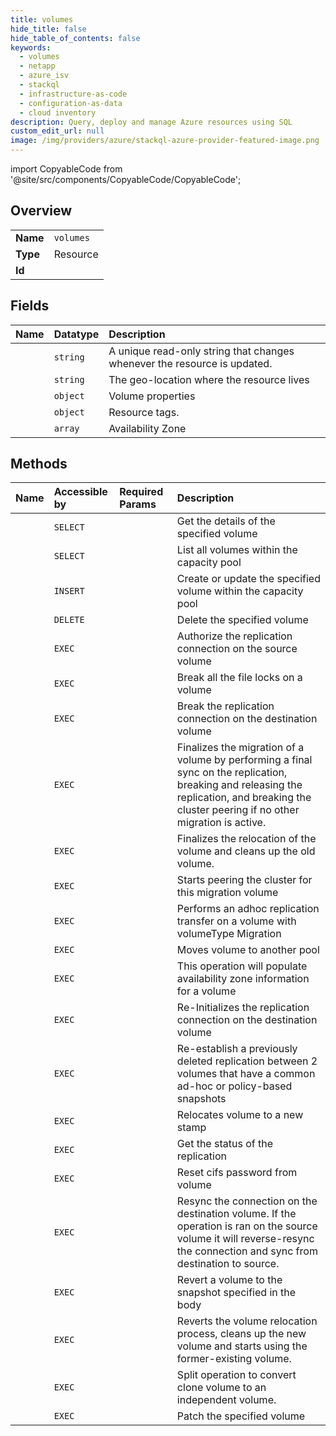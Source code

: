 ```yaml
---
title: volumes
hide_title: false
hide_table_of_contents: false
keywords:
  - volumes
  - netapp
  - azure_isv    
  - stackql
  - infrastructure-as-code
  - configuration-as-data
  - cloud inventory
description: Query, deploy and manage Azure resources using SQL
custom_edit_url: null
image: /img/providers/azure/stackql-azure-provider-featured-image.png
---
```


import CopyableCode from '@site/src/components/CopyableCode/CopyableCode';




## Overview
<table><tbody>
<tr><td><b>Name</b></td><td><code>volumes</code></td></tr>
<tr><td><b>Type</b></td><td>Resource</td></tr>
<tr><td><b>Id</b></td><td><CopyableCode code="azure_isv.netapp.volumes" /></td></tr>
</tbody></table>

## Fields
| Name | Datatype | Description |
|:-----|:---------|:------------|
| <CopyableCode code="etag" /> | `string` | A unique read-only string that changes whenever the resource is updated. |
| <CopyableCode code="location" /> | `string` | The geo-location where the resource lives |
| <CopyableCode code="properties" /> | `object` | Volume properties |
| <CopyableCode code="tags" /> | `object` | Resource tags. |
| <CopyableCode code="zones" /> | `array` | Availability Zone |
## Methods
| Name | Accessible by | Required Params | Description |
|:-----|:--------------|:----------------|:------------|
| <CopyableCode code="get" /> | `SELECT` | <CopyableCode code="accountName, poolName, resourceGroupName, subscriptionId, volumeName" /> | Get the details of the specified volume |
| <CopyableCode code="list" /> | `SELECT` | <CopyableCode code="accountName, poolName, resourceGroupName, subscriptionId" /> | List all volumes within the capacity pool |
| <CopyableCode code="create_or_update" /> | `INSERT` | <CopyableCode code="accountName, poolName, resourceGroupName, subscriptionId, volumeName, data__location, data__properties" /> | Create or update the specified volume within the capacity pool |
| <CopyableCode code="delete" /> | `DELETE` | <CopyableCode code="accountName, poolName, resourceGroupName, subscriptionId, volumeName" /> | Delete the specified volume |
| <CopyableCode code="authorize_replication" /> | `EXEC` | <CopyableCode code="accountName, poolName, resourceGroupName, subscriptionId, volumeName" /> | Authorize the replication connection on the source volume |
| <CopyableCode code="break_file_locks" /> | `EXEC` | <CopyableCode code="accountName, poolName, resourceGroupName, subscriptionId, volumeName" /> | Break all the file locks on a volume |
| <CopyableCode code="break_replication" /> | `EXEC` | <CopyableCode code="accountName, poolName, resourceGroupName, subscriptionId, volumeName" /> | Break the replication connection on the destination volume |
| <CopyableCode code="finalize_on_prem_migration" /> | `EXEC` | <CopyableCode code="accountName, poolName, resourceGroupName, subscriptionId, volumeName" /> | Finalizes the migration of a volume by performing a final sync on the replication, breaking and releasing the replication, and breaking the cluster peering if no other migration is active. |
| <CopyableCode code="finalize_relocation" /> | `EXEC` | <CopyableCode code="accountName, poolName, resourceGroupName, subscriptionId, volumeName" /> | Finalizes the relocation of the volume and cleans up the old volume. |
| <CopyableCode code="peer_cluster_for_on_prem_migration" /> | `EXEC` | <CopyableCode code="accountName, poolName, resourceGroupName, subscriptionId, volumeName, data__peerAddresses" /> | Starts peering the cluster for this migration volume |
| <CopyableCode code="perform_replication_transfer" /> | `EXEC` | <CopyableCode code="accountName, poolName, resourceGroupName, subscriptionId, volumeName" /> | Performs an adhoc replication transfer on a volume with volumeType Migration |
| <CopyableCode code="pool_change" /> | `EXEC` | <CopyableCode code="accountName, poolName, resourceGroupName, subscriptionId, volumeName, data__newPoolResourceId" /> | Moves volume to another pool |
| <CopyableCode code="populate_availability_zone" /> | `EXEC` | <CopyableCode code="accountName, poolName, resourceGroupName, subscriptionId, volumeName" /> | This operation will populate availability zone information for a volume |
| <CopyableCode code="re_initialize_replication" /> | `EXEC` | <CopyableCode code="accountName, poolName, resourceGroupName, subscriptionId, volumeName" /> | Re-Initializes the replication connection on the destination volume |
| <CopyableCode code="reestablish_replication" /> | `EXEC` | <CopyableCode code="accountName, poolName, resourceGroupName, subscriptionId, volumeName" /> | Re-establish a previously deleted replication between 2 volumes that have a common ad-hoc or policy-based snapshots |
| <CopyableCode code="relocate" /> | `EXEC` | <CopyableCode code="accountName, poolName, resourceGroupName, subscriptionId, volumeName" /> | Relocates volume to a new stamp |
| <CopyableCode code="replication_status" /> | `EXEC` | <CopyableCode code="accountName, poolName, resourceGroupName, subscriptionId, volumeName" /> | Get the status of the replication |
| <CopyableCode code="reset_cifs_password" /> | `EXEC` | <CopyableCode code="accountName, poolName, resourceGroupName, subscriptionId, volumeName" /> | Reset cifs password from volume |
| <CopyableCode code="resync_replication" /> | `EXEC` | <CopyableCode code="accountName, poolName, resourceGroupName, subscriptionId, volumeName" /> | Resync the connection on the destination volume. If the operation is ran on the source volume it will reverse-resync the connection and sync from destination to source. |
| <CopyableCode code="revert" /> | `EXEC` | <CopyableCode code="accountName, poolName, resourceGroupName, subscriptionId, volumeName" /> | Revert a volume to the snapshot specified in the body |
| <CopyableCode code="revert_relocation" /> | `EXEC` | <CopyableCode code="accountName, poolName, resourceGroupName, subscriptionId, volumeName" /> | Reverts the volume relocation process, cleans up the new volume and starts using the former-existing volume. |
| <CopyableCode code="split_clone_from_parent" /> | `EXEC` | <CopyableCode code="accountName, poolName, resourceGroupName, subscriptionId, volumeName" /> |  Split operation to convert clone volume to an independent volume. |
| <CopyableCode code="update" /> | `EXEC` | <CopyableCode code="accountName, poolName, resourceGroupName, subscriptionId, volumeName" /> | Patch the specified volume |
